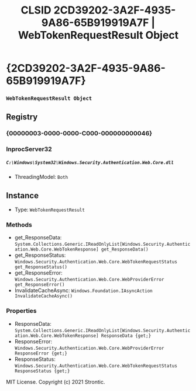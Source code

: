 ﻿---
title: "CLSID 2CD39202-3A2F-4935-9A86-65B919919A7F | WebTokenRequestResult Object"
excerpt: What is COM-Object CLSID 2CD39202-3A2F-4935-9A86-65B919919A7F?
---

# {2CD39202-3A2F-4935-9A86-65B919919A7F}

### `WebTokenRequestResult Object`

## Registry


### {00000003-0000-0000-C000-000000000046}


### InprocServer32

##### `C:\Windows\System32\Windows.Security.Authentication.Web.Core.dll`
* ThreadingModel: `Both`

## Instance

* Type: `WebTokenRequestResult`

### Methods

* get_ResponseData: `System.Collections.Generic.IReadOnlyList[Windows.Security.Authentication.Web.Core.WebTokenResponse] get_ResponseData()`
* get_ResponseStatus: `Windows.Security.Authentication.Web.Core.WebTokenRequestStatus get_ResponseStatus()`
* get_ResponseError: `Windows.Security.Authentication.Web.Core.WebProviderError get_ResponseError()`
* InvalidateCacheAsync: `Windows.Foundation.IAsyncAction InvalidateCacheAsync()`

### Properties

* ResponseData: `System.Collections.Generic.IReadOnlyList[Windows.Security.Authentication.Web.Core.WebTokenResponse] ResponseData {get;}`
* ResponseError: `Windows.Security.Authentication.Web.Core.WebProviderError ResponseError {get;}`
* ResponseStatus: `Windows.Security.Authentication.Web.Core.WebTokenRequestStatus ResponseStatus {get;}`

MIT License. Copyright (c) 2021 Strontic.


